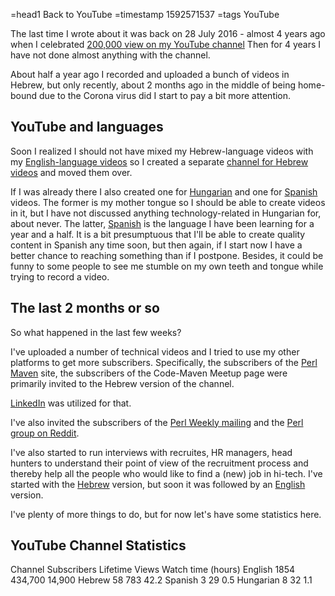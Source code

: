 =head1 Back to YouTube
=timestamp 1592571537
=tags YouTube



The last time I wrote about it was back on 28 July 2016 - almost 4 years ago when
I celebrated <a href="/youtube-channel-at-200000-views.html">200,000 view on my YouTube channel</a>
Then for 4 years I have not done almost anything with the channel.

About half a year ago I recorded and uploaded a bunch of videos in Hebrew, but only recently, about 2 months ago
in the middle of being home-bound due to the Corona virus did I start to pay a bit more attention.



<h2>YouTube and languages</h2>

Soon I realized I should not have mixed my Hebrew-language videos with my <a href="https://code-maven.com/youtube">English-language videos</a>
so I created a separate <a href="https://he.code-maven.com/youtube">channel for Hebrew videos</a> and moved them over.

If I was already there I also created one for <a href="https://hu.code-maven.com/youtube">Hungarian</a> and one for
<a href="https://es.code-maven.com/youtube">Spanish</a> videos. The former is my mother tongue so I should be able to create videos
in it, but I have not discussed anything technology-related in Hungarian for, about never. The latter,
<a href="/spanish.html">Spanish</a> is the language I have been learning for a year and a half. It is a bit
presumptuous that I'll be able to create quality content in Spanish any time soon, but then again, if I start now
I have a better chance to reaching something than if I postpone. Besides, it could be funny to some people
to see me stumble on my own teeth and tongue while trying to record a video.


<h2>The last 2 months or so</h2>

So what happened in the last few weeks?

I've uploaded a number of technical videos and I tried to use my other platforms to get more subscribers.
Specifically, the subscribers of the <a href="https://perlmaven.com/">Perl Maven</a> site, the subscribers
of the Code-Maven Meetup page were primarily invited to the Hebrew version of the channel.

<a href="https://www.linkedin.com/">LinkedIn</a> was utilized for that.

I've also invited the subscribers of the <a href="https://perlweekly.com/">Perl Weekly mailing</a> and the <a href="https://www.reddit.com/r/perl">Perl group on Reddit</a>.


I've also started to run interviews with recruites, HR managers, head hunters to understand their point of view of the recruitment
process and thereby help all the people who would like to find a (new) job in hi-tech. I've started with the
<a href="https://he.code-maven.com/job-search">Hebrew</a> version, but soon it was followed by an <a href="https://code-maven.com/job-search">English</a> version.

I've plenty of more things to do, but for now let's have some statistics here.


<h2>YouTube Channel Statistics</h2>


  Channel    Subscribers   Lifetime Views    Watch time (hours)
  English      1854          434,700           14,900
  Hebrew         58              783               42.2
  Spanish         3               29                0.5
  Hungarian       8               32                1.1


